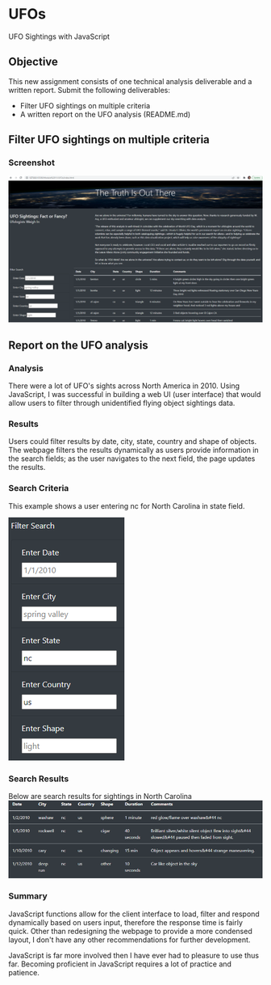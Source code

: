 # UFOs
UFO Sightings with JavaScript

## Objective

This new assignment consists of one technical analysis deliverable and a written report. Submit the following deliverables:

- Filter UFO sightings on multiple criteria
- A written report on the UFO analysis (README.md)

## Filter UFO sightings on multiple criteria
### Screenshot
![Webpage Screenshot](https://github.com/lnharvin/UFOs/blob/main/static/images/webpage_screenshot.png)

## Report on the UFO analysis

### Analysis
There were a lot of UFO's sights across North America in 2010. Using JavaScript, I was successful in building a web UI (user interface) that would allow users to filter through unidentified flying object sightings data. 

### Results
Users could filter results by date, city, state, country and shape of objects. The webpage filters the results dynamically as users provide information in the search fields; as the user navigates to the next field, the page updates the results.

### Search Criteria
This example shows a user entering nc for North Carolina in state field.

![Search](https://github.com/lnharvin/UFOs/blob/main/static/images/filter_search.png)

### Search Results
Below are search results for sightings in North Carolina
![Search Results](https://github.com/lnharvin/UFOs/blob/main/static/images/search_results.png)

### Summary
JavaScript functions allow for the client interface to load, filter and respond dynamically based on users input, therefore the response time is fairly quick. Other than redesigning the webpage to provide a more condensed layout, I don't have any other recommendations for further development. 

JavaScript is far more involved then I have ever had to pleasure to use thus far. Becoming proficient in JavaScript requires a lot of practice and patience.   